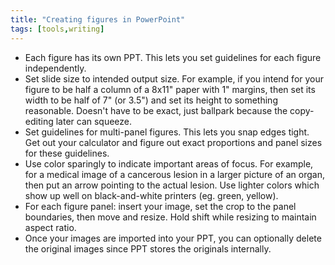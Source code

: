 ```yaml
---
title: "Creating figures in PowerPoint"
tags: [tools,writing]
---
```



- Each figure has its own PPT.  This lets you set guidelines for each figure
  independently.
- Set slide size to intended output size.  For example, if you intend for your
  figure to be half a column of a 8x11" paper with 1" margins, then set its
  width to be half of 7" (or 3.5") and set its height to something reasonable.
  Doesn't have to be exact, just ballpark because the copy-editing later can
  squeeze.
- Set guidelines for multi-panel figures.  This lets you snap edges tight.
  Get out your calculator and figure out exact proportions and panel sizes for
  these guidelines.
- Use color sparingly to indicate important areas of focus.  For example, for
  a medical image of a cancerous lesion in a larger picture of an organ, then
  put an arrow pointing to the actual lesion.  Use lighter colors which show
  up well on black-and-white printers (eg. green, yellow).
- For each figure panel: insert your image, set the crop to the panel
  boundaries, then move and resize. Hold shift while resizing to maintain
  aspect ratio.
- Once your images are imported into your PPT, you can optionally delete the
  original images since PPT stores the originals internally.
